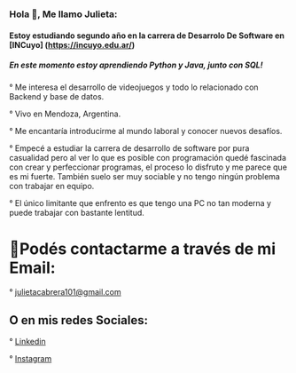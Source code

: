 <!-- ### Hi there 👋

**JulietaNightCode/JulietaNightCode** is a ✨ _special_ ✨ repository because its `README.md` (this file) appears on your GitHub profile.

Here are some ideas to get you started:

- 🔭 I’m currently working on ...
- 🌱 I’m currently learning ...
- 👯 I’m looking to collaborate on ...
- 🤔 I’m looking for help with ...
- 💬 Ask me about ...
- 📫 How to reach me: ...
- 😄 Pronouns: ...
- ⚡ Fun fact: ...
-->
### Hola 👋, Me llamo Julieta:
#### Estoy estudiando segundo año en la carrera de Desarrolo De Software en [INCuyo] (https://incuyo.edu.ar/)
##### En este momento estoy aprendiendo Python y Java, junto con SQL!

° Me interesa el desarrollo de videojuegos y todo lo relacionado con Backend y base de datos. 

° Vivo en Mendoza, Argentina.

° Me encantaría introducirme al mundo laboral y conocer nuevos desafíos.

° Empecé a estudiar la carrera de desarrollo de software por pura casualidad pero al ver lo que es posible con programación quedé fascinada con crear y perfeccionar programas, el proceso lo disfruto y me parece que es mi fuerte. También suelo ser muy sociable y no tengo ningún problema con trabajar en equipo.

° El único limitante que enfrento es que tengo una PC no tan moderna y puede trabajar con bastante lentitud.
 
# 💬Podés contactarme a través de mi Email: 

° julietacabrera101@gmail.com
 
## O en mis redes Sociales:

° [Linkedin](https://www.linkedin.com/in/julietanightcode/)
 
° [Instagram](https://www.instagram.com/julieta.bsf/)

